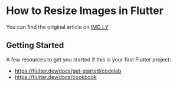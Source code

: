 # How to Resize Images in Flutter

You can find the original article on [IMG.LY](https://img.ly/blog/)

## Getting Started

A few resources to get you started if this is your first Flutter project:

- https://flutter.dev/docs/get-started/codelab
- https://flutter.dev/docs/cookbook



